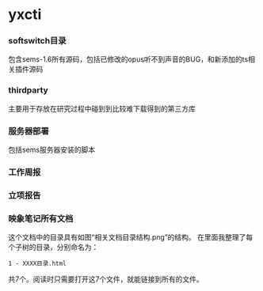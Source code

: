 # yxcti

### softswitch目录
包含sems-1.6所有源码，包括已修改的opus听不到声音的BUG，和新添加的ts相关插件源码

### thirdparty
主要用于存放在研究过程中碰到到比较难下载得到的第三方库

### 服务器部署
包括sems服务器安装的脚本

### 工作周报

### 立项报告

### 映象笔记所有文档
这个文档中的目录具有如图“相关文档目录结构.png”的结构。
在里面我整理了每个子树的目录，分别命名为：

	1 - XXXX目录.html

共7个。阅读时只需要打开这7个文件，就能链接到所有的文件。


